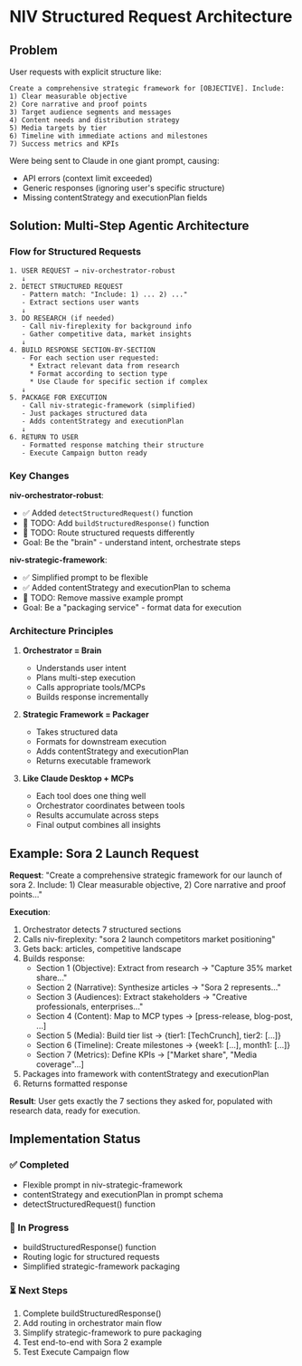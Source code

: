# NIV Structured Request Architecture

## Problem
User requests with explicit structure like:
```
Create a comprehensive strategic framework for [OBJECTIVE]. Include:
1) Clear measurable objective
2) Core narrative and proof points
3) Target audience segments and messages
4) Content needs and distribution strategy
5) Media targets by tier
6) Timeline with immediate actions and milestones
7) Success metrics and KPIs
```

Were being sent to Claude in one giant prompt, causing:
- API errors (context limit exceeded)
- Generic responses (ignoring user's specific structure)
- Missing contentStrategy and executionPlan fields

## Solution: Multi-Step Agentic Architecture

### Flow for Structured Requests

```
1. USER REQUEST → niv-orchestrator-robust
   ↓
2. DETECT STRUCTURED REQUEST
   - Pattern match: "Include: 1) ... 2) ..."
   - Extract sections user wants
   ↓
3. DO RESEARCH (if needed)
   - Call niv-fireplexity for background info
   - Gather competitive data, market insights
   ↓
4. BUILD RESPONSE SECTION-BY-SECTION
   - For each section user requested:
     * Extract relevant data from research
     * Format according to section type
     * Use Claude for specific section if complex
   ↓
5. PACKAGE FOR EXECUTION
   - Call niv-strategic-framework (simplified)
   - Just packages structured data
   - Adds contentStrategy and executionPlan
   ↓
6. RETURN TO USER
   - Formatted response matching their structure
   - Execute Campaign button ready
```

### Key Changes

**niv-orchestrator-robust**:
- ✅ Added `detectStructuredRequest()` function
- 🔄 TODO: Add `buildStructuredResponse()` function
- 🔄 TODO: Route structured requests differently
- Goal: Be the "brain" - understand intent, orchestrate steps

**niv-strategic-framework**:
- ✅ Simplified prompt to be flexible
- ✅ Added contentStrategy and executionPlan to schema
- 🔄 TODO: Remove massive example prompt
- Goal: Be a "packaging service" - format data for execution

### Architecture Principles

1. **Orchestrator = Brain**
   - Understands user intent
   - Plans multi-step execution
   - Calls appropriate tools/MCPs
   - Builds response incrementally

2. **Strategic Framework = Packager**
   - Takes structured data
   - Formats for downstream execution
   - Adds contentStrategy and executionPlan
   - Returns executable framework

3. **Like Claude Desktop + MCPs**
   - Each tool does one thing well
   - Orchestrator coordinates between tools
   - Results accumulate across steps
   - Final output combines all insights

## Example: Sora 2 Launch Request

**Request**: "Create a comprehensive strategic framework for our launch of sora 2. Include: 1) Clear measurable objective, 2) Core narrative and proof points..."

**Execution**:
1. Orchestrator detects 7 structured sections
2. Calls niv-fireplexity: "sora 2 launch competitors market positioning"
3. Gets back: articles, competitive landscape
4. Builds response:
   - Section 1 (Objective): Extract from research → "Capture 35% market share..."
   - Section 2 (Narrative): Synthesize articles → "Sora 2 represents..."
   - Section 3 (Audiences): Extract stakeholders → "Creative professionals, enterprises..."
   - Section 4 (Content): Map to MCP types → [press-release, blog-post, ...]
   - Section 5 (Media): Build tier list → {tier1: [TechCrunch], tier2: [...]}
   - Section 6 (Timeline): Create milestones → {week1: [...], month1: [...]}
   - Section 7 (Metrics): Define KPIs → ["Market share", "Media coverage"...]
5. Packages into framework with contentStrategy and executionPlan
6. Returns formatted response

**Result**: User gets exactly the 7 sections they asked for, populated with research data, ready for execution.

## Implementation Status

### ✅ Completed
- Flexible prompt in niv-strategic-framework
- contentStrategy and executionPlan in prompt schema
- detectStructuredRequest() function

### 🔄 In Progress
- buildStructuredResponse() function
- Routing logic for structured requests
- Simplified strategic-framework packaging

### ⏳ Next Steps
1. Complete buildStructuredResponse()
2. Add routing in orchestrator main flow
3. Simplify strategic-framework to pure packaging
4. Test end-to-end with Sora 2 example
5. Test Execute Campaign flow
